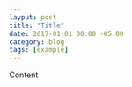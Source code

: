 ```yaml
---
layput: post
title: "Title"
date: 2017-01-01 00:00 -05:00
category: blog
tags: [example]
---
```


Content
